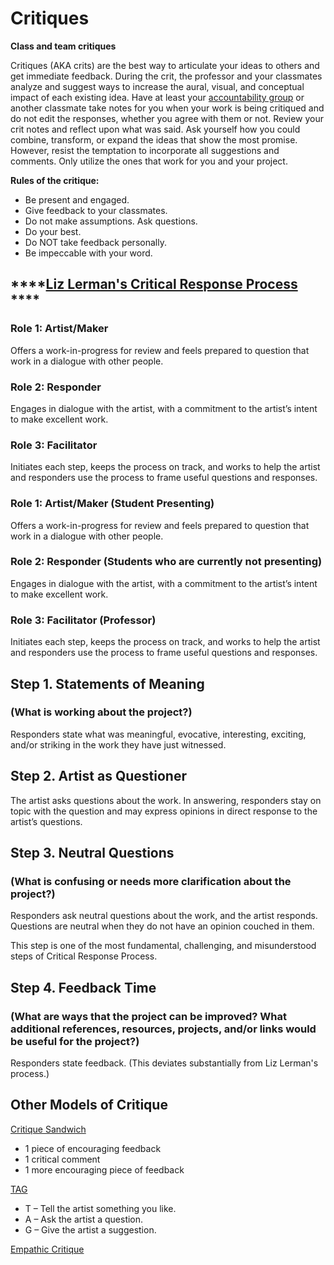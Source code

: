 # Critiques



**Class and team critiques**

Critiques (AKA crits) are the best way to articulate your ideas to others and get immediate feedback. During the crit, the professor and your classmates analyze and suggest ways to increase the aural, visual, and conceptual impact of each existing idea. Have at least your [accountability group](../assignments/accountability\_partner.md) or another classmate take notes for you when your work is being critiqued and do not edit the responses, whether you agree with them or not. Review your crit notes and reflect upon what was said. Ask yourself how you could combine, transform, or expand the ideas that show the most promise. However, resist the temptation to incorporate all suggestions and comments. Only utilize the ones that work for you and your project.

**Rules of the critique:**

* Be present and engaged.
* Give feedback to your classmates.
* Do not make assumptions. Ask questions.
* Do your best.
* Do NOT take feedback personally.
* Be impeccable with your word.

## ****[**Liz Lerman's Critical Response Process**](https://lizlerman.com/critical-response-process/) ****&#x20;

### Role 1: Artist/Maker

Offers a work-in-progress for review and feels prepared to question that work in a dialogue with other people.

### Role 2: Responder

Engages in dialogue with the artist, with a commitment to the artist’s intent to make excellent work.

### Role 3: Facilitator

Initiates each step, keeps the process on track, and works to help the artist and responders use the process to frame useful questions and responses.

### Role 1: Artist/Maker (Student Presenting)

Offers a work-in-progress for review and feels prepared to question that work in a dialogue with other people.

### Role 2: Responder (Students who are currently not presenting)

Engages in dialogue with the artist, with a commitment to the artist’s intent to make excellent work.

### Role 3: Facilitator (Professor)

Initiates each step, keeps the process on track, and works to help the artist and responders use the process to frame useful questions and responses.



## Step 1. Statements of Meaning&#x20;

### (What is working about the project?)

Responders state what was meaningful, evocative, interesting, exciting, and/or striking in the work they have just witnessed.

## Step 2. Artist as Questioner

The artist asks questions about the work. In answering, responders stay on topic with the question and may express opinions in direct response to the artist’s questions.

## Step 3. Neutral Questions&#x20;

### (What is confusing or needs more clarification about the project?)

Responders ask neutral questions about the work, and the artist responds. Questions are neutral when they do not have an opinion couched in them.

This step is one of the most fundamental, challenging, and misunderstood steps of Critical Response Process.

## Step 4. Feedback Time&#x20;

### (What are ways that the project can be improved? What additional references, resources, projects, and/or links would be useful for the project?)

Responders state feedback. (This deviates substantially from Liz Lerman's process.)

## Other Models of Critique

[Critique Sandwich](https://www.youtube.com/watch?v=aZJDdfJHKxM)&#x20;

* 1 piece of encouraging feedback&#x20;
* 1 critical comment&#x20;
* 1 more encouraging piece of feedback&#x20;

[TAG](https://theartofeducation.edu/2015/10/21/an-engaging-critique-that-taps-into-your-students-love-of-quick-communication/)&#x20;

* T – Tell the artist something you like.&#x20;
* A – Ask the artist a question.&#x20;
* G – Give the artist a suggestion.&#x20;

[Empathic Critique](https://bartelart.com/arted/critique08.html)&#x20;
